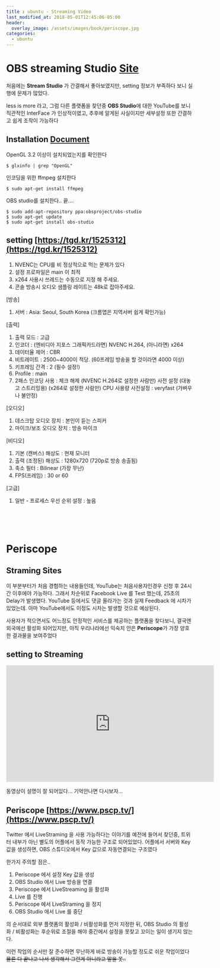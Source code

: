 ```yaml
---
title : ubuntu - Streaming Video
last_modified_at: 2018-05-01T12:45:06-05:00
header:
  overlay_image: /assets/images/book/periscope.jpg
categories:
  - ubuntu
---
```



# OBS streaming Studio [Site](https://obsproject.com/)

처음에는 **Stream Studio** 가 간결해서 좋아보였지만, setting 정보가 부족하다 보니 실행에 문제가 많았다.

less is more 라고, 그럼 다른 플랫폼을 찾던중 **OBS Studio**에 대한 YouTube를 보니 직관적인 InterFace 가 인상적이였고, 추후에 알게된 사실이지만 세부설정 또한 간결하고 쉽게 조작이 가능하다


## Installation [Document](https://github.com/obsproject/obs-studio/wiki/Install-Instructions#linux)

OpenGL 3.2 이상이 설치되었는지를 확인한다

```
$ glxinfo | grep "OpenGL"
```


인코딩을 위한 ffmpeg 설치한다

```
$ sudo apt-get install ffmpeg
```


OBS studio를 설치한다.. 끝....

```
$ sudo add-apt-repository ppa:obsproject/obs-studio
$ sudo apt-get update
$ sudo apt-get install obs-studio
```



## setting [https://tgd.kr/1525312](https://tgd.kr/1525312)

1. NVENC는 CPU를 비 정상적으로 먹는 문제가 있다 
2. 설정 프로파일은 main 이 최적
3. x264 사용시 쓰레드는 수동으로 지정 해 주세요.
4. 콘솔 방송시 오디오 샘플링 레이트는 48k로 잡아주세요.


[방송] 
1. 서버 : Asia: Seoul, South Korea (크롬앱은 지역서버 쉽게 확인가능)

[출력]
1. 출력 모드 : 고급
2. 인코더 : (엔비디아 지포스 그래픽카드라면) NVENC H.264, (아니라면) x264
3. 데이터율 제어 : CBR
4. 비트레이트 : 2500~4000이 적당. (60프레임 방송을 할 것이라면 4000 이상)
5. 키프레임 간격 : 2 (필수 설정!)
6. Profile : main
7. 2패스 인코딩 사용 : 체크 해제
(NVENC H.264로 설정한 사람만) 사전 설정 (대놓고 스트리밍용)
(x264로 설정한 사람만) CPU 사용량 사전설정 : veryfast (가벼우나 불안정)
 

[오디오]
1. 데스크탑 오디오 장치 : 본인이 듣는 스피커
2. 마이크/보조 오디오 장치 : 방송 마이크

[비디오]
1. 기본 (캔버스) 해상도 : 현재 모니터
2. 출력 (조정된) 해상도 : 1280x720 (720p로 방송 송출됨)
3. 축소 필터 : Bilinear (가장 무난)
4. FPS(프레임) : 30 or 60 

[고급] 
1. 일반 - 프로세스 우선 순위 설정 : 높음

<br><br><br>

# Periscope

## Straming Sites 

이 부분부터가 처음 경험하는 내용들인데, YouTube는 처음사용자인경우 신청 후 24시간 이후에야 가능하다.  그래서 차순위로 Facebook Live 를 Test 했는데, 25초의 Delay가 발생했다. YouTube 등에서도 댓글 올라가는 것과 실제 Feedback 에 시차가 있었는데. 아마 YouTube에서도 이정도 시차는 발생할 것으로 예상된다.

사용자가 적으면서도 어느정도 안정적인 서비스를 제공하는 플랫폼을 찾다보니, 결국엔 외국에선 활성화 되어있지만, 아직 우리나라에선 익숙치 안은 **Periscope**가 가장 양호한 결과물을 보여주었다 


## setting to Streaming

<iframe width="560" height="315" src="https://www.youtube.com/embed/OtJHX7O3p5U" frameborder="0" allow="autoplay; encrypted-media" allowfullscreen></iframe>

동영상이 설명이 잘 되어있다... 기억안나면 다시보자...


## Periscope [https://www.pscp.tv/](https://www.pscp.tv/)

Twitter 에서 LiveStraming 을 사용 가능하다는 이야기를 예전에 들어서 찾던중, 트위터 내부가 아닌 별도의 어플에서 동작 가능한 구조로 되어있었다. 어플에서 서버와 Key 값을 생성하면, OBS 스튜디오에서 Key 값으로 자동연결되는 구조였다

한가지 주의할 점은.. 
1. Periscope 에서 설정 Key 값을 생성
2. OBS Studio 에서 Live 방송을 연결 
3. Periscope 에서 LiveStreaming 을 활성화 
4. Live 를 진행
5. Periscope 에서 LiveStraming 을 정지
6. OBS Studio 에서 Live 를 중단

의 순서대로 외부 플랫폼의 활성화 / 비활성화를 먼저 지정한 뒤, OBS Studio 의 활성화 / 비활성화는 후순위로 조절을 해야 중간에서 설정을 못찾고 꼬이는 일이 생기지 않는다.

이런 작업의 순서만 잘 준수하면 무난하게 바로 방송이 가능할 정도로 쉬운 작업이었다 <strike>물론 다 끝나고 나서 생각해서 그런게 아니라고 말을 못..</strike>
